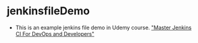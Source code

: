 # jenkinsfileDemo

* This is an example jenkins file demo in Udemy course. ["Master Jenkins CI For DevOps and Developers"](https://www.udemy.com/the-complete-jenkins-course-for-developers-and-devops/learn/v4/content)
